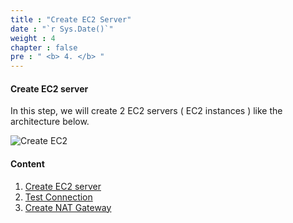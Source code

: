 ```yaml
---
title : "Create EC2 Server"
date : "`r Sys.Date()`"
weight : 4
chapter : false
pre : " <b> 4. </b> "
---
```


#### Create EC2 server

In this step, we will create 2 EC2 servers ( EC2 instances ) like the architecture below.

![Create EC2](/images/4-CreateEc2Server/lab-3.4.png?featherlight=false&width=60pc)

#### Content

1. [Create EC2 server](4.1-createec2/)
2. [Test Connection](4.2-connectec2/)
3. [Create NAT Gateway](4.3-natgateway/)